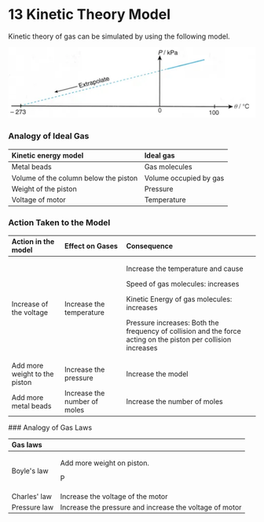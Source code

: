 # 13 Kinetic Theory Model

Kinetic theory of gas can be simulated by using the following model.

![](../../../.gitbook/assets/image%20%2811%29.png)

### Analogy of Ideal Gas

| Kinetic energy model | Ideal gas |
| :--- | :--- |
| Metal beads | Gas molecules |
| Volume of the column below the piston | Volume occupied by gas |
| Weight of the piston | Pressure |
| Voltage of motor | Temperature |

### Action Taken to the Model

<table>
  <thead>
    <tr>
      <th style="text-align:left">Action in the model</th>
      <th style="text-align:left">Effect on Gases</th>
      <th style="text-align:left">Consequence</th>
    </tr>
  </thead>
  <tbody>
    <tr>
      <td style="text-align:left">Increase of the voltage</td>
      <td style="text-align:left">Increase the temperature</td>
      <td style="text-align:left">
        <p>Increase the temperature and cause</p>
        <p>Speed of gas molecules: increases</p>
        <p>Kinetic Energy of gas molecules: increases</p>
        <p>Pressure increases: Both the frequency of collision and the force acting
          on the piston per collision increases</p>
      </td>
    </tr>
    <tr>
      <td style="text-align:left">Add more weight to the piston</td>
      <td style="text-align:left">Increase the pressure</td>
      <td style="text-align:left">Increase the model</td>
    </tr>
    <tr>
      <td style="text-align:left">Add more metal beads</td>
      <td style="text-align:left">Increase the number of moles</td>
      <td style="text-align:left">
        <p>Increase the number of moles</p>
        <p></p>
      </td>
    </tr>
  </tbody>
</table>### Analogy of Gas Laws

<table>
  <thead>
    <tr>
      <th style="text-align:left">Gas laws</th>
      <th style="text-align:left"></th>
    </tr>
  </thead>
  <tbody>
    <tr>
      <td style="text-align:left">Boyle&apos;s law</td>
      <td style="text-align:left">
        <p>Add more weight on piston.</p>
        <p>P</p>
      </td>
    </tr>
    <tr>
      <td style="text-align:left">Charles&apos; law</td>
      <td style="text-align:left">Increase the voltage of the motor</td>
    </tr>
    <tr>
      <td style="text-align:left">Pressure law</td>
      <td style="text-align:left">Increase the pressure and increase the voltage of motor</td>
    </tr>
  </tbody>
</table>